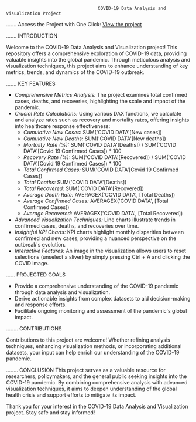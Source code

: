                                       COVID-19 Data Analysis and Visualization Project

....... Access the Project with One Click:
[View the project](https://app.powerbi.com/view?r=eyJrIjoiYWE4OGM3ZDItMGQxZi00Njk2LTlmZjgtOThkZTZlMjc0YjM3IiwidCI6ImRmODY3OWNkLWE4MGUtNDVkOC05OWFjLWM4M2VkN2ZmOTVhMCJ9)

....... INTRODUCTION

Welcome to the COVID-19 Data Analysis and Visualization project! This repository offers a comprehensive exploration of COVID-19 data, providing valuable insights into the global pandemic. Through meticulous analysis and visualization techniques, this project aims to enhance understanding of key metrics, trends, and dynamics of the COVID-19 outbreak.

....... KEY FEATURES

- *Comprehensive Metrics Analysis:* The project examines total confirmed cases, deaths, and recoveries, highlighting the scale and impact of the pandemic.
- *Crucial Rate Calculations:* Using various DAX functions, we calculate and analyze rates such as recovery and mortality rates, offering insights into healthcare response effectiveness:
  - *Cumulative New Cases:* SUM('COVID DATA'[New cases])
  - *Cumulative New Deaths:* SUM('COVID DATA'[New deaths])
  - *Mortality Rate (%):* SUM('COVID DATA'[Deaths]) / SUM('COVID DATA'[Covid 19 Confirmed Cases]) * 100
  - *Recovery Rate (%):* SUM('COVID DATA'[Recovered]) / SUM('COVID DATA'[Covid 19 Confirmed Cases]) * 100
  - *Total Confirmed Cases:* SUM('COVID DATA'[Covid 19 Confirmed Cases])
  - *Total Deaths:* SUM('COVID DATA'[Deaths])
  - *Total Recovered:* SUM('COVID DATA'[Recovered])
  - *Average Death Rate:* AVERAGEX('COVID DATA', [Total Deaths])
  - *Average Confirmed Cases:* AVERAGEX('COVID DATA', [Total Confirmed Cases])
  - *Average Recovered:* AVERAGEX('COVID DATA', [Total Recovered])
- *Advanced Visualization Techniques:* Line charts illustrate trends in confirmed cases, deaths, and recoveries over time.
- *Insightful KPI Charts:* KPI charts highlight monthly disparities between confirmed and new cases, providing a nuanced perspective on the outbreak's evolution.
- *Interactive Features:* An image in the visualization allows users to reset selections (unselect a sliver) by simply pressing Ctrl + A and clicking the COVID image.

...... PROJECTED GOALS

- Provide a comprehensive understanding of the COVID-19 pandemic through data analysis and visualization.
- Derive actionable insights from complex datasets to aid decision-making and response efforts.
- Facilitate ongoing monitoring and assessment of the pandemic's global impact.

........ CONTRIBUTIONS

Contributions to this project are welcome! Whether refining analysis techniques, enhancing visualization methods, or incorporating additional datasets, your input can help enrich our understanding of the COVID-19 pandemic.

........ CONCLUSION
This project serves as a valuable resource for researchers, policymakers, and the general public seeking insights into the COVID-19 pandemic. By combining comprehensive analysis with advanced visualization techniques, it aims to deepen understanding of the global health crisis and support efforts to mitigate its impact.

Thank you for your interest in the COVID-19 Data Analysis and Visualization project. Stay safe and stay informed!
